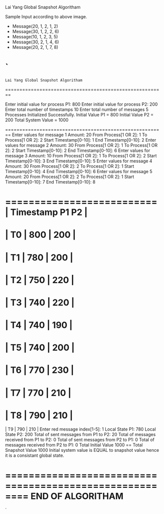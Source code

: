 Lai Yang Global Snapshot Algoritham


Sample Input according to above image.

- Message(20, 1, 2, 1, 2)
- Message(30, 1, 2, 2, 6)
- Message(10, 1, 2, 3, 5)
- Message(30, 2, 1, 4, 6)
- Message(20, 2, 1, 7, 8)


`
========================================================
	Lai Yang Global Snapshot Algoritham
========================================================

Enter initial value for process P1:
800
Enter initial value for process P2:
200
Enter total number of timestamps
10
Enter total number of messages
5
Processes Initialized Successfully.
Initial Value P1 = 800
Initial Value P2 = 200
Total System Value = 1000

========================================================
Enter values for message 1
Amount: 
20
From Process[1 OR 2]: 
1
To Process[1 OR 2]: 
2
Start Timestamp[0-10]:
1
End Timestamp[0-10]:
2
Enter values for message 2
Amount: 
30
From Process[1 OR 2]: 
1
To Process[1 OR 2]: 
2
Start Timestamp[0-10]:
2
End Timestamp[0-10]:
6
Enter values for message 3
Amount: 
10
From Process[1 OR 2]: 
1
To Process[1 OR 2]: 
2
Start Timestamp[0-10]:
3
End Timestamp[0-10]:
5
Enter values for message 4
Amount: 
30
From Process[1 OR 2]: 
2
To Process[1 OR 2]: 
1
Start Timestamp[0-10]:
4
End Timestamp[0-10]:
6
Enter values for message 5
Amount: 
20
From Process[1 OR 2]: 
2
To Process[1 OR 2]: 
1
Start Timestamp[0-10]:
7
End Timestamp[0-10]:
8

==========================
|  Timestamp   P1      P2 |
==========================
|   T0  |  800  |  200  |
==========================
|   T1  |  780  |  200  |
==========================
|   T2  |  750  |  220  |
==========================
|   T3  |  740  |  220  |
==========================
|   T4  |  740  |  190  |
==========================
|   T5  |  740  |  200  |
==========================
|   T6  |  770  |  230  |
==========================
|   T7  |  770  |  210  |
==========================
|   T8  |  790  |  210  |
==========================
|   T9  |  790  |  210  |
Enter red message index[1-5]:
1
Local State P1: 780
Local State P2: 200
Total of sent messages from P1 to P2:  20
Total of messages received from P1 to P2:  0
Total of sent messages from P2 to P1:  0
Total of messages received from P2 to P1:  0
Total Initial Value 1000 == Total Snapshot Value 1000
Initial system value is EQUAL to snapshot value hence it is a consistant global state.

========================================================
	END OF ALGORITHAM
========================================================
`


